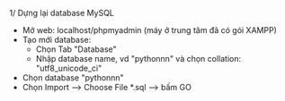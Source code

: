 1/ Dựng lại database MySQL

- Mở web: localhost/phpmyadmin (máy ở trung tâm đã có gói XAMPP)
- Tạo mới database:
  - Chọn Tab "Database"
  - Nhập database name, vd "pythonnn" và chọn collation: "utf8_unicode_ci"
- Chọn database "pythonnn"
- Chọn Import --> Choose File *.sql --> bấm GO